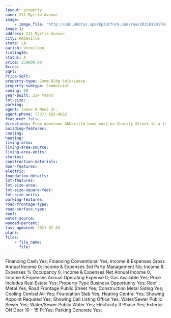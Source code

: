 ```yaml
---
layout: property
name: 211 Myrtle Avenue 
image:
    - image_file: "http://cdn.photos.sparkplatform.com/raa/20210129170044904991000000.jpg"
image-1:
address: 211 Myrtle Avenue
city: Abbeville
state: LA
parish: Vermilion
listingID: 
status: A
price: 259000.00
Acres: 
SqFt: 
Price-SqFt: 
property-type: Comm Bldg Sale/Lease
property-subtype: Commercial
zoning: 00
year-built: 21+ Years
lot-size: 
parking: 
agent: James A Noel Jr.
agent-phone: (337) 893-9662
featured: false
directions: From downtown Abbeville head east on Charity Street to a left on N Myrtle go 2 blocks property on left.
building-features: 
cooling: 
heating: 
living-area: 
living-area-source: 
living-area-units: 
stories: 
construction-materials: 
door-features: 
electric: 
foundation-details: 
lot-features: 
lot-size-area: 
lot-size-square-feet: 
lot-size-units: 
parking-features: 
road-frontage-type: 
road-surface-type: 
roof: 
water-source: 
wooded-percent: 
last-updated: 2021-02-03
plans: 
files:
    - file_name:
      file:
---
```

Financing	Cash	Yes;
Financing	Conventional	Yes;
Income & Expenses	Gross Annual Income	0;
Income & Expenses	3rd Party Management	No;
Income & Expenses	% Occupancy	0;
Income & Expenses	Net Annual Income	0;
Income & Expenses	Annual Operating Expense	0;
Gas	Available	Yes;
Price Includes	Real Estate	Yes;
Property Type	Business Opportunity	Yes;
Roof	Metal	Yes;
Road Frontage	Public Street	Yes;
Construction	Metal Siding	Yes;
Cooling	Central Air	Yes;
Foundation	Slab	Yes;
Heating	Central	Yes;
Showing	Appoint Required	Yes;
Showing	Call Listing Office	Yes;
Water/Sewer	Public Sewer	Yes;
Water/Sewer	Public Water	Yes;
Electricity	3 Phase	Yes;
Exterior	OH Door 10 - 15 Ft	Yes;
Parking	Concrete	Yes;

